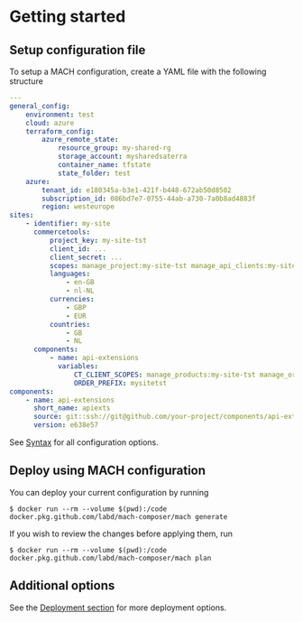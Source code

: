 # Getting started

## Setup configuration file

To setup a MACH configuration, create a YAML file with the following structure

``` yaml
---
general_config:
    environment: test
    cloud: azure
    terraform_config:
        azure_remote_state:
            resource_group: my-shared-rg
            storage_account: mysharedsaterra
            container_name: tfstate
            state_folder: test
    azure:
        tenant_id: e180345a-b3e1-421f-b448-672ab50d8502
        subscription_id: 086bd7e7-0755-44ab-a730-7a0b8ad4883f
        region: westeurope
sites:
    - identifier: my-site
      commercetools:
          project_key: my-site-tst
          client_id: ...
          client_secret: ...
          scopes: manage_project:my-site-tst manage_api_clients:my-site-tst view_api_clients:my-site-tst
          languages:
              - en-GB
              - nl-NL
          currencies:
              - GBP
              - EUR
          countries:
              - GB
              - NL
      components:
          - name: api-extensions
            variables:
                CT_CLIENT_SCOPES: manage_products:my-site-tst manage_orders:my-site-tst
                ORDER_PREFIX: mysitetst
components:
    - name: api-extensions
      short_name: apiexts
      source: git::ssh://git@github.com/your-project/components/api-extensions-component.git//terraform
      version: e638e57
```

See [Syntax](./syntax.md) for all configuration options.

## Deploy using MACH configuration

You can deploy your current configuration by running

    $ docker run --rm --volume $(pwd):/code docker.pkg.github.com/labd/mach-composer/mach generate

If you wish to review the changes before applying them, run

    $ docker run --rm --volume $(pwd):/code docker.pkg.github.com/labd/mach-composer/mach plan

## Additional options
See the [Deployment section](./#deployment/index.md) for more deployment options.

